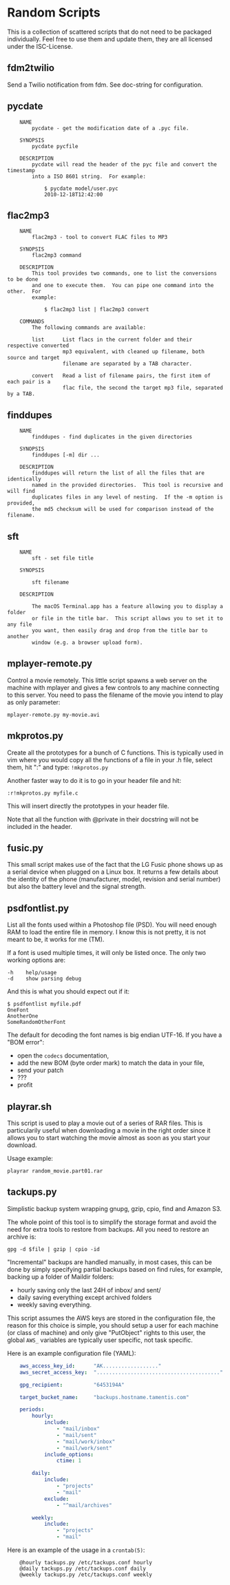 # Random Scripts

This is a collection of scattered scripts that do not need to be packaged
individually. Feel free to use them and update them, they are all licensed
under the ISC-License.

## fdm2twilio
Send a Twilio notification from fdm.  See doc-string for configuration.

## pycdate
```
    NAME
        pycdate - get the modification date of a .pyc file.

    SYNOPSIS
        pycdate pycfile

    DESCRIPTION
        pycdate will read the header of the pyc file and convert the timestamp
        into a ISO 8601 string.  For example:

            $ pycdate model/user.pyc
            2010-12-18T12:42:00
```

## flac2mp3
```
    NAME
        flac2mp3 - tool to convert FLAC files to MP3

    SYNOPSIS
        flac2mp3 command

    DESCRIPTION
        This tool provides two commands, one to list the conversions to be done
        and one to execute them.  You can pipe one command into the other.  For
        example:

            $ flac2mp3 list | flac2mp3 convert

    COMMANDS
        The following commands are available:

        list      List flacs in the current folder and their respective converted
                  mp3 equivalent, with cleaned up filename, both source and target
                  filename are separated by a TAB character.

        convert   Read a list of filename pairs, the first item of each pair is a
                  flac file, the second the target mp3 file, separated by a TAB.
```

## finddupes
```
    NAME
        finddupes - find duplicates in the given directories

    SYNOPSIS
        finddupes [-m] dir ...

    DESCRIPTION
        finddupes will return the list of all the files that are identically
        named in the provided directories.  This tool is recursive and will find
        duplicates files in any level of nesting.  If the -m option is provided,
        the md5 checksum will be used for comparison instead of the filename.
```

## sft
```
    NAME
        sft - set file title

    SYNOPSIS

        sft filename
 
    DESCRIPTION

        The macOS Terminal.app has a feature allowing you to display a folder
        or file in the title bar.  This script allows you to set it to any file
        you want, then easily drag and drop from the title bar to another
        window (e.g. a browser upload form).
```

## mplayer-remote.py
Control a movie remotely. This little script spawns a web server on the machine
with mplayer and gives a few controls to any machine connecting to this server.
You need to pass the filename of the movie you intend to play as only parameter:

    mplayer-remote.py my-movie.avi

## mkprotos.py
Create all the prototypes for a bunch of C functions. This is typically used in
vim where you would copy all the functions of a file in your .h file, select
them, hit ":" and type: `!mkprotos.py`

Another faster way to do it is to go in your header file and hit:

    :r!mkprotos.py myfile.c

This will insert directly the prototypes in your header file.

Note that all the function with @private in their docstring will not be 
included in the header.

## fusic.py
This small script makes use of the fact that the LG Fusic phone shows up as a
serial device when plugged on a Linux box. It returns a few details about the
identity of the phone (manufacturer, model, revision and serial number) but
also the battery level and the signal strength.

## psdfontlist.py
List all the fonts used within a Photoshop file (PSD). You will need enough RAM
to load the entire file in memory. I know this is not pretty, it is not meant
to be, it works for me (TM).

If a font is used multiple times, it will only be listed once. The only two
working options are:

    -h    help/usage
    -d    show parsing debug

And this is what you should expect out if it:

    $ psdfontlist myfile.pdf
    OneFont
    AnotherOne
    SomeRandomOtherFont
   
The default for decoding the font names is big endian UTF-16. If you have a
"BOM error":

 - open the ``codecs`` documentation,
 - add the new BOM (byte order mark) to match the data in your file,
 - send your patch
 - ???
 - profit

## playrar.sh
This script is used to play a movie out of a series of RAR files. This is
particularily useful when downloading a movie in the right order since it
allows you to start watching the movie almost as soon as you start your
download.

Usage example:

    playrar random_movie.part01.rar

## tackups.py
Simplistic backup system wrapping gnupg, gzip, cpio, find and Amazon S3.

The whole point of this tool is to simplify the storage format and avoid the
need for extra tools to restore from backups. All you need to restore an
archive is:

    gpg -d $file | gzip | cpio -id

"Incremental" backups are handled manually, in most cases, this can be done by
simply specifying partial backups based on find rules, for example, backing up
a folder of Maildir folders:

- hourly saving only the last 24H of inbox/ and sent/
- daily saving everything except archived folders
- weekly saving everything.

This script assumes the AWS keys are stored in the configuration file, the
reason for this choice is simple, you should setup a user for each machine (or
class of machine) and only give "PutObject" rights to this user, the global
`AWS_` variables are typically user specific, not task specific.

Here is an example configuration file (YAML):

```yaml
    aws_access_key_id:      "AK.................."
    aws_secret_access_key:  "........................................"

    gpg_recipient:          "6453194A"

    target_bucket_name:     "backups.hostname.tamentis.com"

    periods:
        hourly:
            include:
                - "mail/inbox"
                - "mail/sent"
                - "mail/work/inbox"
                - "mail/work/sent"
            include_options:
                ctime: 1

        daily:
            include:
                - "projects"
                - "mail"
            exclude:
                - "^mail/archives"

        weekly:
            include:
                - "projects"
                - "mail"
```

Here is an example of the usage in a ``crontab(5)``:
```
    @hourly tackups.py /etc/tackups.conf hourly
    @daily tackups.py /etc/tackups.conf daily
    @weekly tackups.py /etc/tackups.conf weekly
```
